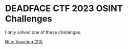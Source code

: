 # DEADFACE CTF 2023 OSINT Challenges

I only solved one of these challenges.

[Nice Vacation (20)](./challenges/Nice%20Vacation.md)